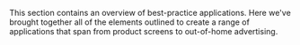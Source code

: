 This section contains an overview of best-practice applications. Here we've brought together all of the elements outlined to create a range of applications that span from product screens to out-of-home advertising.
